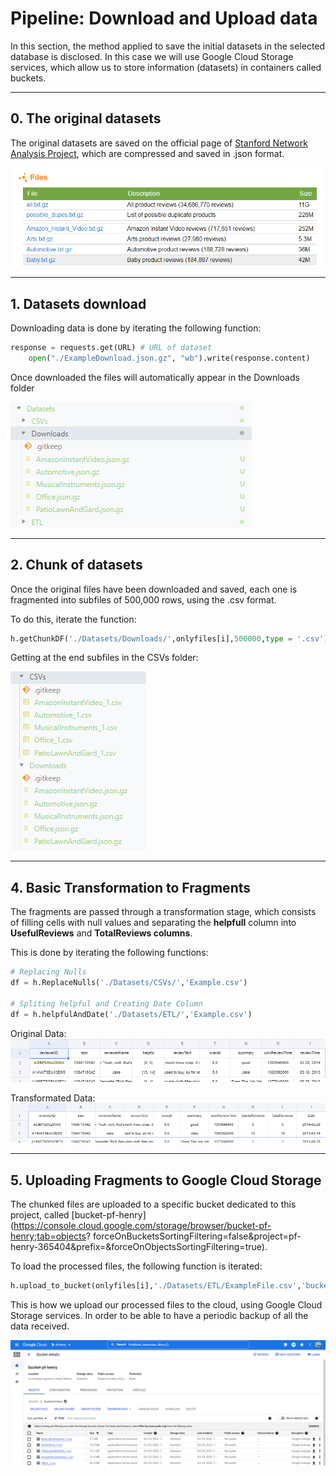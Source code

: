 # Pipeline: Download and Upload data

In this section, the method applied to save the initial datasets in the selected database is disclosed. In this case we will use Google Cloud Storage services, which allow us to store information (datasets) in containers called buckets.
<hr>

## 0. The original datasets

The original datasets are saved on the official page of [Stanford Network Analysis Project]([http://snap.stanford.edu/data/web-Amazon.html](http://jmcauley.ucsd.edu/data/amazon/links.html)), which are compressed and saved in .json format.

![1666739501212](image/README/1666739501212.png)
<hr>

## 1. Datasets download

Downloading data is done by iterating the following function:

```python
response = requests.get(URL) # URL of dataset
    open("./ExampleDownload.json.gz", "wb").write(response.content)
```

Once downloaded the files will automatically appear in the Downloads folder

![1666741711947](image/README/1666741711947.png)
<hr>

## 2. Chunk of datasets

Once the original files have been downloaded and saved, each one is fragmented into subfiles of 500,000 rows, using the .csv format.

To do this, iterate the function:

```python
h.getChunkDF('./Datasets/Downloads/',onlyfiles[i],500000,type = '.csv')
```

Getting at the end subfiles in the CSVs folder:

![1666741984496](image/README/1666741984496.png)
<hr>

## 4. Basic Transformation to Fragments

The fragments are passed through a transformation stage, which consists of filling cells with null values ​​and separating the <b>helpfull</b> column into <b>UsefulReviews</b> and <b>TotalReviews columns</b>.

This is done by iterating the following functions:<br>
```python
# Replacing Nulls
df = h.ReplaceNulls('./Datasets/CSVs/','Example.csv')

# Spliting helpful and Creating Date Column
df = h.helpfulAndDate('./Datasets/ETL/','Example.csv')
```
Original Data:<br>
![1666743887915](image/README/1666743887915.png)

Transformated Data:<br>
![1666743964876](image/README/1666743964876.png)
<hr>

## 5. Uploading Fragments to Google Cloud Storage

The chunked files are uploaded to a specific bucket dedicated to this project, called [bucket-pf-henry](https://console.cloud.google.com/storage/browser/bucket-pf-henry;tab=objects? forceOnBucketsSortingFiltering=false&project=pf-henry-365404&prefix=&forceOnObjectsSortingFiltering=true).

To load the processed files, the following function is iterated:

```python
h.upload_to_bucket(onlyfiles[i],'./Datasets/ETL/ExampleFile.csv','bucket-pf-henry')
```

This is how we upload our processed files to the cloud, using Google Cloud Storage services. In order to be able to have a periodic backup of all the data received.

![1666744457547](image/README/1666744457547.png)
